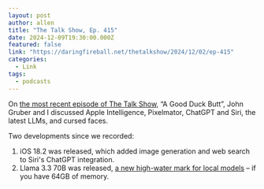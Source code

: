 ```yaml
---
layout: post
author: allen
title: "The Talk Show, Ep. 415"
date: 2024-12-09T19:30:00.000Z
featured: false
link: "https://daringfireball.net/thetalkshow/2024/12/02/ep-415"
categories:
  - Link
tags:
  - podcasts
---
```


On [the most recent episode of The Talk Show](https://daringfireball.net/thetalkshow/2024/12/02/ep-415), “A Good Duck Butt”, John Gruber and I discussed Apple Intelligence, Pixelmator, ChatGPT and Siri, the latest LLMs, and cursed faces.

Two developments since we recorded:

1. iOS 18.2 was released, which added image generation and web search to Siri's ChatGPT integration.
2. Llama 3.3 70B was released, [a new high-water mark for local models](https://simonwillison.net/2024/Dec/9/llama-33-70b/) – if you have 64GB of memory.
